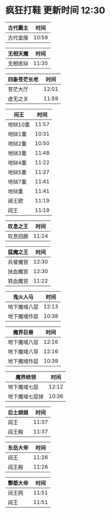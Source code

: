 # 疯狂打鞋 更新时间 12:30

| 古代霸主   | 时间    |
|--------|-------|
| 古代皇陵 | 10:59 |

| 无相天魔   | 时间    |
|--------|-------|
| 无相炼狱 | 11:35 |

| 四象苍茫长老   | 时间    |
|--------|-------|
| 苍茫大厅 | 12:01 |
| 虚无之关 | 11:59 |

| 间王   | 时间    |
|--------|-------|
| 地狱10重 | 11:57 |
| 地狱1重 | 10:31 |
| 地狱2重 | 10:50 |
| 地狱3重 | 11:48 |
| 地狱4重 | 11:22 |
| 地狱5重 | 11:27 |
| 地狱7重 | 11:41 |
| 地狱重 | 11:41 |
| 闻王欧 | 11:19 |
| 阎王 | 11:19 |

| 叹息之王   | 时间    |
|--------|-------|
| 叹息回廊 | 11:24 |

| 猛魔之王   | 时间    |
|--------|-------|
| 兵曾魔宫 | 12:30 |
| 扶血魔宫 | 12:30 |
| 铁血魔宫 | 11:22 |

| 鬼火人马   | 时间    |
|--------|-------|
| 地下魔域八层 | 12:13 |
| 地下魔域作层 | 10:38 |

| 魔界巨兽   | 时间    |
|--------|-------|
| 地下魔域八层 | 12:16 |
| 地下魔域八导 | 12:16 |
| 地下魔域作层 | 10:39 |

| 魔界统领   | 时间    |
|--------|-------|
| 地下魔域七层 | 12:12 |
| 地下魔域七层掉 | 10:36 |

| 后土娘娘   | 时间    |
|--------|-------|
| 阎王 | 11:37 |
| 阎王殿 | 11:37 |

| 东岳大帝   | 时间    |
|--------|-------|
| 阎王 | 11:26 |
| 阎王殿 | 11:26 |

| 酆都大帝   | 时间    |
|--------|-------|
| 间王网 | 11:51 |
| 阎王 | 11:51 |